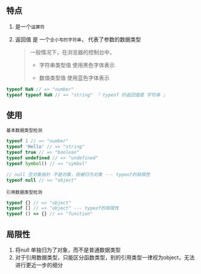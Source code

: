 ## 特点

1. 是一个`运算符`

2. 返回值 是 一个`全小写的字符串`， 代表了参数的数据类型

   > 一般情况下，在浏览器的控制台中，
   >
   > + 字符串类型值 使用黑色字体表示
   >
   > + 数值类型值 使用蓝色字体表示

```js
typeof NaN // => "number"
typeof typeof NaN // => "string" 『 typeof 的返回值是 字符串 』
```



## 使用

`基本数据类型检测`

```js
typeof 1 // => "number"
typeof 'Hello' // => "string"
typeof true // => "boolean"
typeof undefined // => "undefined"
typeof Symbol() // => "symbol"
```

```js
// null 空对象指针 不是对象，但被归为对象 --- typeof的局限性
typeof null // => "object"
```



`引用数据类型检测`

```js
typeof {} // => "object"
typeof [] // => "object" --- typeof的局限性
typeof () => {} // => "function"
```



## 局限性

1. 将null 单独归为了对象，而不是普通数据类型
2. 对于引用数据类型，只能区分函数类型，别的引用类型一律视为object，无法进行更近一步的细分

